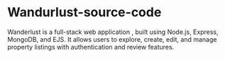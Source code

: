 # Wandurlust-source-code
Wanderlust is a full-stack web application , built using Node.js, Express, MongoDB, and EJS. It allows users to explore, create, edit, and manage property listings with authentication and review features.
